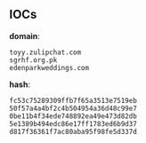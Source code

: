 
## IOCs

__domain__:

```text
toyy.zulipchat.com
sgrhf.org.pk
edenparkweddings.com
```
__hash__:

```text
fc53c75289309ffb7f65a3513e7519eb
50f57a4a4bf2c4b504954a36d48c99e7
0be11b4f34ede748892ea49e473d82db
5e1389b494edc86e17ff1783ed6b9d37
d817f36361f7ac80aba95f98fe5d337d
```